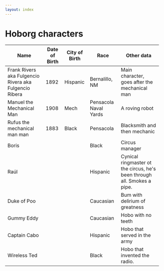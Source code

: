 ```yaml
---
layout: index
---
```

Hoborg characters
===========

Name | Date of Birth | City of Birth | Race | Other data
--- |--- |--- |--- | ---
Frank Rivers aka Fulgencio Rivera aka Fulgencio Ribera | 1892 | Hispanic | Bernalillo, NM | Main character, goes after the mechanical man
Manuel the Mechanical Man | 1908 | Mech | Pensacola Naval Yards | A roving robot
Rufus the mechanical man man | 1883 | Black | Pensacola | Blacksmith and then mechanic
Boris | | | Black | Circus manager
Raúl  | | | Hispanic | Cynical ringmaster ot the circus, he's been through all. Smokes a pipe. 
Duke of Poo ||| Caucasian | Bum with  delirium of greatness
Gummy Eddy ||| Caucasian | Hobo with no teeth
Captain Cabo||| Hispanic | Hobo that served in the army
Wireless Ted ||| Black | Hobo that invented the radio.


